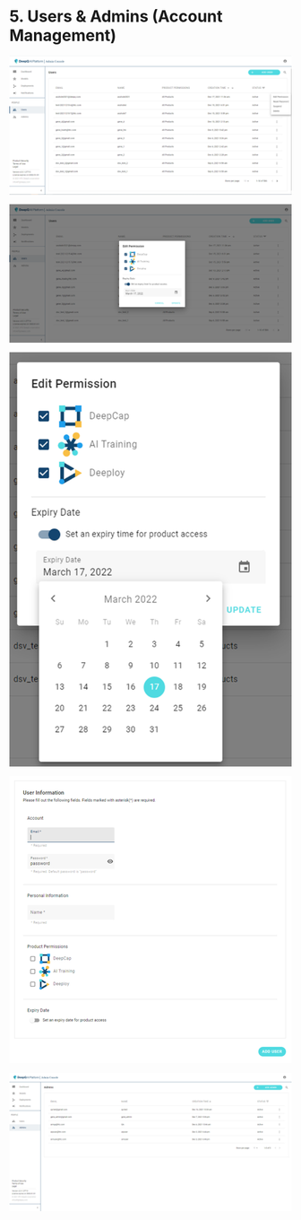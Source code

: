 # 5. Users & Admins                (Account Management)



![](<.gitbook/assets/image (8).png>)



![](.gitbook/assets/image.png)

![](<.gitbook/assets/image (10).png>)





![](<.gitbook/assets/image (2).png>)



![](<.gitbook/assets/image (5).png>)



